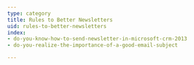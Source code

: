 ```yaml
---
type: category
title: Rules to Better Newsletters
uid: rules-to-better-newsletters
index:
- do-you-know-how-to-send-newsletter-in-microsoft-crm-2013
- do-you-realize-the-importance-of-a-good-email-subject

---
```

 


